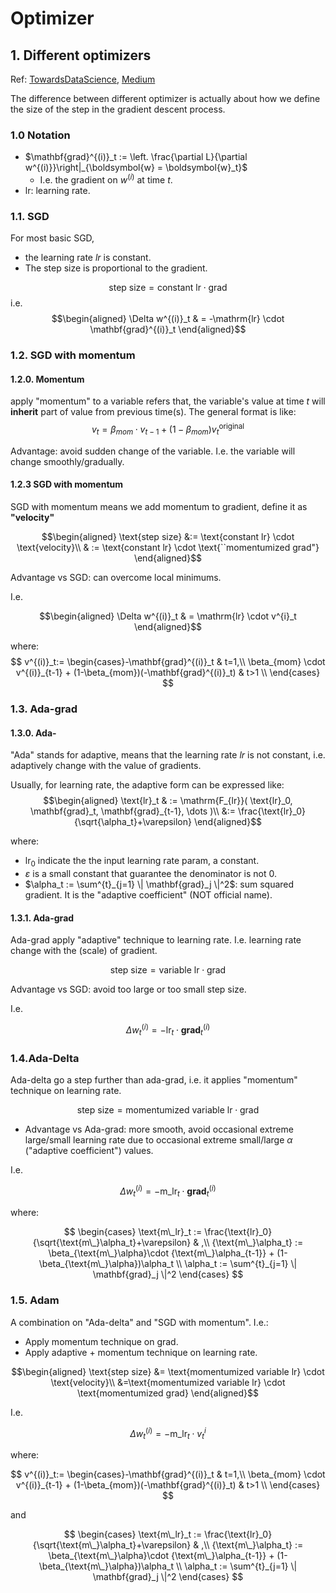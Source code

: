 # Optimizer

## 1. Different optimizers

Ref: [TowardsDataScience](https://towardsdatascience.com/deep-learning-optimizers-436171c9e23f), [Medium](https://medium.com/@Biboswan98/optim-adam-vs-optim-sgd-lets-dive-in-8dbf1890fbdc)


The difference between different optimizer is actually about how we define the size of the step in the gradient descent process.

### 1.0 Notation

- $\mathbf{grad}^{(i)}_t :=  \left.  \frac{\partial L}{\partial w^{(i)}}\right|_{\boldsymbol{w} = \boldsymbol{w}_t}$
  - I.e. the gradient on $w^{(i)}$ at time $t$.
- $\text{lr}$: learning rate.



### 1.1. SGD

For most basic SGD, 

- the learning rate $lr$ is constant. 
- The step size is proportional to the gradient.

$$\text{step size} = \text{constant lr} \cdot \text{grad}$$
i.e.
$$\begin{aligned}
    \Delta w^{(i)}_t & =  -\mathrm{lr} \cdot  \mathbf{grad}^{(i)}_t 
\end{aligned}$$

### 1.2. SGD with momentum


#### 1.2.0. Momentum

apply "momentum" to a variable refers that, the variable's value at time $t$ will **inherit** part of value from previous time(s). The general format is like:
    $$v_t =  \beta_{mom} \cdot v_{t-1} +  (1-\beta_{mom}) v^{\text{original}}_t$$

Advantage: avoid sudden change of the variable. I.e. the variable will change smoothly/gradually.

#### 1.2.3 SGD with momentum

SGD with momentum means we add momentum to gradient, define it as **"velocity"**



$$\begin{aligned}
    \text{step size} &:= \text{constant lr} \cdot \text{velocity}\\
    & := \text{constant lr} \cdot \text{``momentumized grad"}
\end{aligned}$$


Advantage vs SGD: can overcome local minimums.

I.e.

$$\begin{aligned}
    \Delta w^{(i)}_t & =  \mathrm{lr} \cdot v^{i}_t 
\end{aligned}$$

where: 
$$
v^{(i)}_t:=
\begin{cases}-\mathbf{grad}^{(i)}_t & t=1,\\
 \beta_{mom} \cdot v^{(i)}_{t-1} + (1-\beta_{mom})(-\mathbf{grad}^{(i)}_t)  & t>1 \\
\end{cases}
$$


### 1.3. Ada-grad

#### 1.3.0. Ada-

"Ada" stands for adaptive, means that the learning rate $lr$ is not constant, i.e. adaptively change with the value of gradients.

Usually, for learning rate, the adaptive form can be expressed like:
    $$\begin{aligned}
        \text{lr}_t & := \mathrm{F_{lr}}( \text{lr}_0, \mathbf{grad}_t, \mathbf{grad}_{t-1}, \dots )\\
        &:= \frac{\text{lr}_0}{\sqrt{\alpha_t}+\varepsilon}
    \end{aligned}$$

where:

- $\text{lr}_0$ indicate the the input learning rate param, a constant.
- $\varepsilon$ is a small constant that guarantee the denominator is not 0.
- $\alpha_t := \sum^{t}_{j=1} \| \mathbf{grad}_j \|^2$: sum squared gradient. It is the "adaptive coefficient" (NOT official name).


#### 1.3.1. Ada-grad

Ada-grad apply "adaptive" technique to learning rate. I.e. learning rate change with the (scale) of gradient. 

$$\text{step size} = \text{variable lr} \cdot \text{grad}$$

Advantage vs SGD: avoid too large or too small step size. 

I.e.

$$ \Delta w^{(i)}_t  =  -\mathrm{lr}_t \cdot  \mathbf{grad}^{(i)}_t $$




### 1.4.Ada-Delta

Ada-delta go a step further than ada-grad, i.e. it applies "momentum" technique on learning rate.

$$\text{step size} = \text{momentumized variable lr} \cdot \text{grad}$$

- Advantage vs Ada-grad: more smooth, avoid occasional extreme large/small learning rate due to occasional extreme small/large $\alpha$ ("adaptive coefficient") values.

I.e.

 $$\Delta w^{(i)}_t =  -\text{m\_lr}_t \cdot  \mathbf{grad}^{(i)}_t$$

where: 

$$
\begin{cases} \text{m\_lr}_t := \frac{\text{lr}_0}{\sqrt{\text{m\_}\alpha_t}+\varepsilon} & ,\\
 {\text{m\_}\alpha_t} := \beta_{\text{m\_}\alpha}\cdot {\text{m\_}\alpha_{t-1}} + (1-\beta_{\text{m\_}\alpha})\alpha_t  \\
 \alpha_t := \sum^{t}_{j=1} \| \mathbf{grad}_j \|^2
\end{cases}
$$

### 1.5. Adam

A combination on "Ada-delta" and "SGD with momentum". I.e.:

- Apply momentum technique on grad.
- Apply adaptive + momentum technique on learning rate.

$$\begin{aligned}
    \text{step size} &= \text{momentumized variable lr} \cdot \text{velocity}\\
    &=\text{momentumized variable lr} \cdot \text{momentumized grad}
\end{aligned}$$

I.e.

$$ \Delta w^{(i)}_t  =  -\text{m\_lr}_t \cdot  v^{i}_t $$

where: 

$$
v^{(i)}_t:=
\begin{cases}-\mathbf{grad}^{(i)}_t & t=1,\\
 \beta_{mom} \cdot v^{(i)}_{t-1} + (1-\beta_{mom})(-\mathbf{grad}^{(i)}_t)  & t>1 \\
\end{cases}
$$

and

$$
\begin{cases} \text{m\_lr}_t := \frac{\text{lr}_0}{\sqrt{\text{m\_}\alpha_t}+\varepsilon} & ,\\
 {\text{m\_}\alpha_t} := \beta_{\text{m\_}\alpha}\cdot {\text{m\_}\alpha_{t-1}} + (1-\beta_{\text{m\_}\alpha})\alpha_t  \\
 \alpha_t := \sum^{t}_{j=1} \| \mathbf{grad}_j \|^2
\end{cases}
$$
